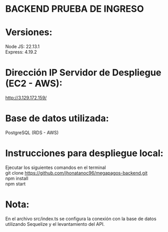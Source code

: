 # BACKEND PRUEBA DE INGRESO

# Versiones:
Node JS: 22.13.1 \
Express: 4.19.2

# Dirección IP Servidor de Despliegue (EC2 - AWS):
http://3.129.172.159/

# Base de datos utilizada:
PostgreSQL (RDS - AWS)

# Instrucciones para despliegue local:
Ejecutar los siguientes comandos en el terminal \
git clone https://github.com/jhonatanoc96/megapagos-backend.git \
npm install \
npm start

# Nota:
En el archivo src/index.ts se configura la conexión con la base de datos
utilizando Sequelize y el levantamiento del API.